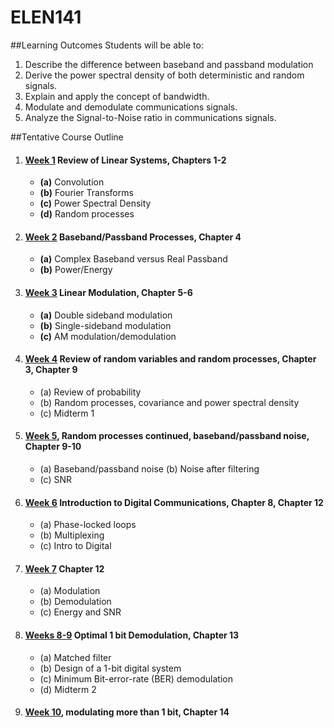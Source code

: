 # ELEN141

##Learning Outcomes
Students will be able to:
1. Describe the difference between baseband and passband modulation
2. Derive the power spectral density of both deterministic and random signals. 
3. Explain and apply the concept of bandwidth.
4. Modulate and demodulate communications signals.
5. Analyze the Signal-to-Noise ratio in communications signals.

##Tentative Course Outline

1. #### [Week 1]() Review of Linear Systems, Chapters 1-2
    - **(a)** Convolution
    - **(b)** Fourier Transforms
    - **(c)** Power Spectral Density 
    - **(d)** Random processes

2. #### [Week 2]() Baseband/Passband Processes, Chapter 4
    - **(a)** Complex Baseband versus Real Passband 
    - **(b)** Power/Energy

3. #### [Week 3]() Linear Modulation, Chapter 5-6
    - **(a)** Double sideband modulation 
    - **(b)** Single-sideband modulation 
    - **(c)** AM modulation/demodulation

4. #### [Week 4]() Review of random variables and random processes, Chapter 3, Chapter 9
    - (a) Review of probability
    - (b) Random processes, covariance and power spectral density 
    - (c) Midterm 1

5. #### [Week 5](), Random processes continued, baseband/passband noise, Chapter 9-10
    - (a) Baseband/passband noise (b) Noise after filtering
    - (c) SNR
6. #### [Week 6]() Introduction to Digital Communications, Chapter 8, Chapter 12
    - (a) Phase-locked loops
    - (b) Multiplexing
    - (c) Intro to Digital
7. #### [Week 7]() Chapter 12
    - (a) Modulation
    - (b) Demodulation
    - (c) Energy and SNR
8. #### [Weeks 8-9]() Optimal 1 bit Demodulation, Chapter 13
    - (a) Matched filter
    - (b) Design of a 1-bit digital system
    - (c) Minimum Bit-error-rate (BER) demodulation 
    - (d) Midterm 2
9. #### [Week 10](), modulating more than 1 bit, Chapter 14